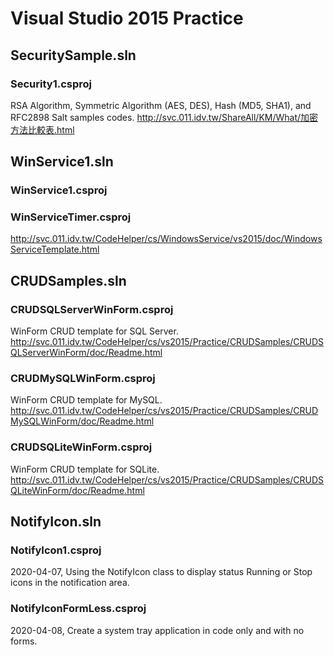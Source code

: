 # Visual Studio 2015 Practice 

## SecuritySample.sln
### Security1.csproj
RSA Algorithm, Symmetric Algorithm (AES, DES), Hash (MD5, SHA1), and RFC2898 Salt samples codes.
http://svc.011.idv.tw/ShareAll/KM/What/加密方法比較表.html

## WinService1.sln
### WinService1.csproj
### WinServiceTimer.csproj
http://svc.011.idv.tw/CodeHelper/cs/WindowsService/vs2015/doc/WindowsServiceTemplate.html


## CRUDSamples.sln

### CRUDSQLServerWinForm.csproj
WinForm CRUD template for SQL Server.
http://svc.011.idv.tw/CodeHelper/cs/vs2015/Practice/CRUDSamples/CRUDSQLServerWinForm/doc/Readme.html


### CRUDMySQLWinForm.csproj
WinForm CRUD template for MySQL.
http://svc.011.idv.tw/CodeHelper/cs/vs2015/Practice/CRUDSamples/CRUDMySQLWinForm/doc/Readme.html

### CRUDSQLiteWinForm.csproj
WinForm CRUD template for SQLite.
http://svc.011.idv.tw/CodeHelper/cs/vs2015/Practice/CRUDSamples/CRUDSQLiteWinForm/doc/Readme.html

## NotifyIcon.sln
### NotifyIcon1.csproj
2020-04-07, Using the NotifyIcon class to display status Running or Stop icons in the notification area.

### NotifyIconFormLess.csproj
2020-04-08, Create a system tray application in code only and with no forms.
